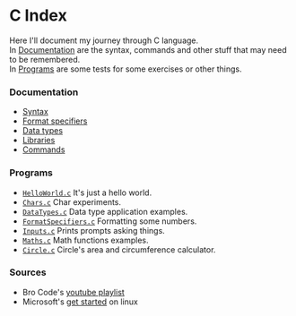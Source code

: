 # C Index

Here I'll document my journey through C language.  
In [Documentation](#documentation) are the syntax, commands and other stuff that may need to be remembered.  
In [Programs](#programs) are some tests for some exercises or other things.

### Documentation

- [Syntax](documentation/syntax.md)
- [Format specifiers](/documentation/format_specifiers.md)
- [Data types](documentation/data_types.md)
- [Libraries](documentation/libraries.md)
- [Commands](/documentation/commands.md)

### Programs

- [`HelloWorld.c`](src/HelloWorld.c) It's just a hello world.
- [`Chars.c`](src/tests/Chars.c) Char experiments.
- [`DataTypes.c`](src/tests/DataTypes.c) Data type application examples.
- [`FormatSpecifiers.c`](./src/tests/DataTypes.c) Formatting some numbers.
- [`Inputs.c`](src/tests/Inputs.c) Prints prompts asking things.
- [`Maths.c`](src/tests/Maths.c) Math functions examples.
- [`Circle.c`](src/Circle.c) Circle's area and circumference calculator.

### Sources

- Bro Code's [youtube playlist](https://youtube.com/playlist?list=PLZPZq0r_RZOOzY_vR4zJM32SqsSInGMwe)
- Microsoft's [get started](https://code.visualstudio.com/docs/cpp/config-linux) on linux
